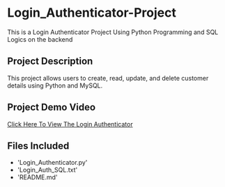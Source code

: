 # Login_Authenticator-Project
This is a Login Authenticator Project Using Python Programming and SQL Logics on the backend

## Project Description
This project allows users to create, read, update, and delete customer details using Python and MySQL.

## Project Demo Video
[Click Here To View The Login Authenticator ](https://drive.google.com/file/d/1dXZRU_qZLJZaA-GmpP5FCATI13-XrVv0/view?usp=sharing)

## Files Included
- 'Login_Authenticator.py'
- 'Login_Auth_SQL.txt'
- 'README.md'
